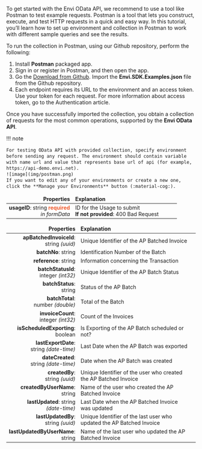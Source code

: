 To get started with the Envi OData API, we recommend to use a tool like Postman to test example requests. Postman is a tool that lets you construct, execute, and test HTTP requests in a quick and easy way. In this tutorial, you’ll learn how to set up environment and collection in Postman to work with different sample queries and see the results.

To run the collection in Postman, using our Github repository, perform the following:

1. Install **Postman** packaged app.
2. Sign in or register in Postman, and then open the app.
3. Go the [Download from Github](https://github.com/envi/Envi.SDK/tree/master/Envi.SDK/PostmanCollection). Import the **Envi.SDK.Examples.json** file from the Github repository.
4. Each endpoint requires its URL to the environment and an access token. Use your token for each request. For more information about access token, go to the Authentication article.

Once you have successfully imported the collection, you obtain a collection of requests for the most common operations, supported by the **Envi OData API**.

!!! note 

    For testing OData API with provided collection, specify environment before sending any request. The environment should contain variable with name url and value that represents base url of api (for example, https://api-demo.envi.net).
    ![image](img/postman.png)
    If you want to edit any of your environments or create a new one, click the **Manage your Environments** button (:material-cog:).


<style>
td, th {
   border: none!important;
}
</style>
| Properties     |   Explanation     |        |       |   |
|-----:|:-------|:-------|:-------| :-------|
|**usageID**: string <span style="color: #F05D30">**required**</span> <br> *in formData* | ID for the Usage to submit <br> **If not provided**: 400 Bad Request |         |       |    |

<style>
td, th {
   border: none!important;
}
</style>
| Properties     |  Explanation |  |
|-----:|:-------|:-------|
|**apBatchedInvoiceId**:<br> string *(uuid)* | Unique Identifier of the AP Batched Invoice |  |
|**batchNo**: string | Identification Number of the Batch | |
|**reference**: string | Information concerning the Transaction | |
|**batchStatusId**: <br> integer *(int32)* | Unique Identifier of the AP Batch Status | |
|**batchStatus**: <br> string | Status of the AP Batch | |
|**batchTotal**: <br> number *(double)* | Total of the Batch | |
|**invoiceCount**: <br> integer *(int32)* | Count of the Invoices |  |
|**isScheduledExporting**: <br> boolean |Is Exporting of the AP Batch scheduled or not? |  |
|**lastExportDate**: <br> string *(date-time)* |Last Date when the AP Batch was exported |  |
|**dateCreated**: <br> string *(date-time)* | Date when the AP Batch was created |  |
|**createdBy**: <br> string *(uuid)* | Unique Identifier of the user who created the AP Batched Invoice |  |
|**createdByUserName**: <br> string | Name of the user who created the AP Batched Invoice |  |
|**lastUpdated**: string <br> *(date-time)* | Last Date when the AP Batched Invoice was updated |  |
|**lastUpdatedBy**: <br> string *(uuid)* | Unique Identifier of the last user who updated the AP Batched Invoice |  |
|**lastUpdatedByUserName**: <br> string | Name of the last user who updated the AP Batched Invoice |  |







